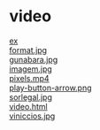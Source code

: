 # video 
<a href='https://gabrielryanft.github.io/learning/cursoemvideo/htmlecss/html/video/ex/' target='_blank' rel='next'>ex</a><br/>
<a href='https://gabrielryanft.github.io/learning/cursoemvideo/htmlecss/html/video/format.jpg' target='_blank' rel='next'>format.jpg</a><br/>
<a href='https://gabrielryanft.github.io/learning/cursoemvideo/htmlecss/html/video/gunabara.jpg' target='_blank' rel='next'>gunabara.jpg</a><br/>
<a href='https://gabrielryanft.github.io/learning/cursoemvideo/htmlecss/html/video/imagem.jpg' target='_blank' rel='next'>imagem.jpg</a><br/>
<a href='https://gabrielryanft.github.io/learning/cursoemvideo/htmlecss/html/video/pixels.mp4' target='_blank' rel='next'>pixels.mp4</a><br/>
<a href='https://gabrielryanft.github.io/learning/cursoemvideo/htmlecss/html/video/play-button-arrow.png' target='_blank' rel='next'>play-button-arrow.png</a><br/>
<a href='https://gabrielryanft.github.io/learning/cursoemvideo/htmlecss/html/video/sorlegal.jpg' target='_blank' rel='next'>sorlegal.jpg</a><br/>
<a href='https://gabrielryanft.github.io/learning/cursoemvideo/htmlecss/html/video/video.html' target='_blank' rel='next'>video.html</a><br/>
<a href='https://gabrielryanft.github.io/learning/cursoemvideo/htmlecss/html/video/viniccios.jpg' target='_blank' rel='next'>viniccios.jpg</a><br/>
